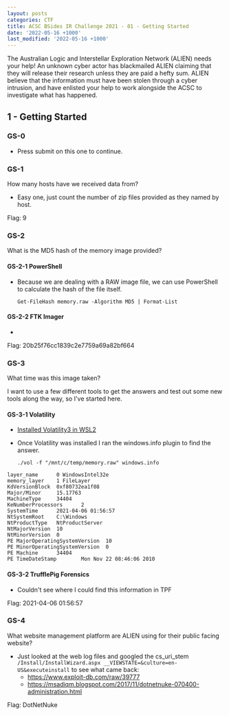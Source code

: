 ```yaml
---
layout: posts
categories: CTF
title: ACSC BSides IR Challenge 2021 - 01 - Getting Started
date: '2022-05-16 +1000'
last_modified: '2022-05-16 +1000'
---
```

The Australian Logic and Interstellar Exploration Network (ALIEN) needs your help! An unknown cyber actor has blackmailed ALIEN claiming that they will release their research unless they are paid a hefty sum. ALIEN believe that the information must have been stolen through a cyber intrusion, and have enlisted your help to work alongside the ACSC to investigate what has happened.

## 1 - Getting Started
### GS-0
* Press submit on this one to continue.

### GS-1
<div class="ctfq">How many hosts have we received data from?</div>

* Easy one, just count the number of zip files provided as they named by host.

<div class="flag">Flag: 9</div>

### GS-2
<div class="ctfq">What is the MD5 hash of the memory image provided?</div>

#### GS-2-1 PowerShell
* Because we are dealing with a RAW image file, we can use PowerShell to calculate the hash of the file itself.

  ```Get-FileHash memory.raw -Algorithm MD5 | Format-List```

#### GS-2-2 FTK Imager
* 

<div class="flag">Flag: 20b25f76cc1839c2e7759a69a82bf664</div>

### GS-3
<div class="ctfq">What time was this image taken?</div>

I want to use a few different tools to get the answers and test out some new tools along the way, so I've started here.

#### GS-3-1 Volatility
* <a href="/ctf/2022/05/03/ACSC-BSides-IR-Challenge-2021-Setup.html">Installed Volatility3 in WSL2</a>
* Once Volatility was installed I ran the windows.info plugin to find the answer.
  
  ```./vol -f "/mnt/c/temp/memory.raw" windows.info```
``` 
layer_name      0 WindowsIntel32e
memory_layer    1 FileLayer
KdVersionBlock  0xf80732ea1f08
Major/Minor     15.17763
MachineType     34404
KeNumberProcessors      2
SystemTime      2021-04-06 01:56:57
NtSystemRoot    C:\Windows
NtProductType   NtProductServer
NtMajorVersion  10
NtMinorVersion  0
PE MajorOperatingSystemVersion  10
PE MinorOperatingSystemVersion  0
PE Machine      34404
PE TimeDateStamp        Mon Nov 22 08:46:06 2010
```

#### GS-3-2 TrufflePig Forensics
 * Couldn't see where I could find this information in TPF

<div class="flag">Flag: 2021-04-06 01:56:57</div>

### GS-4
<div class="ctfq">What website management platform are ALIEN using for their public facing website?</div>

* Just looked at the web log files and googled the cs_uri_stem `/Install/InstallWizard.aspx __VIEWSTATE=&culture=en-US&executeinstall` to see what came back:
  * <a href="https://www.exploit-db.com/raw/39777">https://www.exploit-db.com/raw/39777</a><br>
  * <a href="https://msadiqm.blogspot.com/2017/11/dotnetnuke-070400-administration.html">https://msadiqm.blogspot.com/2017/11/dotnetnuke-070400-administration.html</a>

<div class="flag">Flag: DotNetNuke</div>